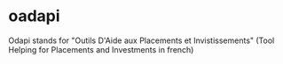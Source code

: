 # oadapi
Odapi stands for "Outils D'Aide aux Placements et Invistissements" (Tool Helping for Placements and Investments in french)
